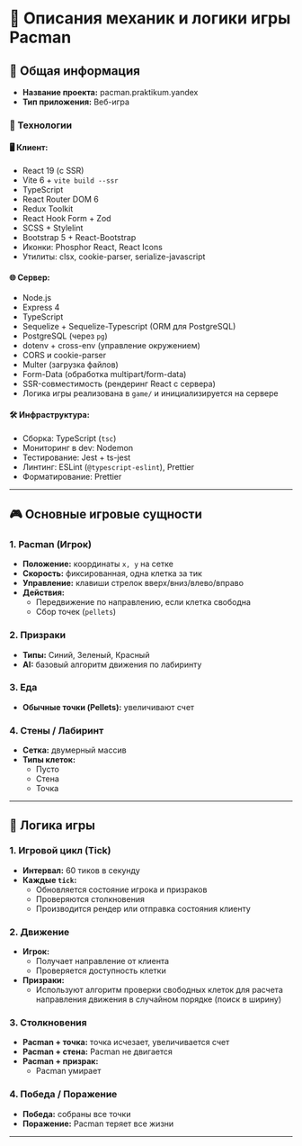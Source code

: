 # 📄 Описания механик и логики игры **Pacman**

## 📌 Общая информация

- **Название проекта:** pacman.praktikum.yandex
- **Тип приложения:** Веб-игра

### 🧱 Технологии

#### 🖥️ Клиент:

- React 19 (с SSR)
- Vite 6 + `vite build --ssr`
- TypeScript
- React Router DOM 6
- Redux Toolkit
- React Hook Form + Zod
- SCSS + Stylelint
- Bootstrap 5 + React-Bootstrap
- Иконки: Phosphor React, React Icons
- Утилиты: clsx, cookie-parser, serialize-javascript

#### 🌐 Сервер:

- Node.js
- Express 4
- TypeScript
- Sequelize + Sequelize-Typescript (ORM для PostgreSQL)
- PostgreSQL (через `pg`)
- dotenv + cross-env (управление окружением)
- CORS и cookie-parser
- Multer (загрузка файлов)
- Form-Data (обработка multipart/form-data)
- SSR-совместимость (рендеринг React с сервера)
- Логика игры реализована в `game/` и инициализируется на сервере

#### 🛠️ Инфраструктура:

- Сборка: TypeScript (`tsc`)
- Мониторинг в dev: Nodemon
- Тестирование: Jest + ts-jest
- Линтинг: ESLint (`@typescript-eslint`), Prettier
- Форматирование: Prettier

---

## 🎮 Основные игровые сущности

### 1. Pacman (Игрок)

- **Положение:** координаты `x, y` на сетке
- **Скорость:** фиксированная, одна клетка за тик
- **Управление:** клавиши стрелок вверх/вниз/влево/вправо
- **Действия:**
  - Передвижение по направлению, если клетка свободна
  - Сбор точек (`pellets`)

### 2. Призраки

- **Типы:** Синий, Зеленый, Красный
- **AI:** базовый алгоритм движения по лабиринту

### 3. Еда

- **Обычные точки (Pellets):** увеличивают счет

### 4. Стены / Лабиринт

- **Сетка:** двумерный массив
- **Типы клеток:**
  - Пусто
  - Стена
  - Точка

---

## 🧠 Логика игры

### 1. Игровой цикл (Tick)

- **Интервал:** 60 тиков в секунду
- **Каждые `tick`:**
  - Обновляется состояние игрока и призраков
  - Проверяются столкновения
  - Производится рендер или отправка состояния клиенту

### 2. Движение

- **Игрок:**
  - Получает направление от клиента
  - Проверяется доступность клетки
- **Призраки:**
  - Используют алгоритм проверки свободных клеток для расчета направления движения в случайном порядке (поиск в ширину)

### 3. Столкновения

- **Pacman + точка:** точка исчезает, увеличивается счет
- **Pacman + стена:** Pacman не двигается
- **Pacman + призрак:**
  - Pacman умирает

### 4. Победа / Поражение

- **Победа:** собраны все точки
- **Поражение:** Pacman теряет все жизни

---
